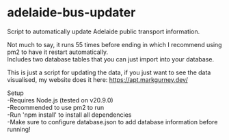 # adelaide-bus-updater
Script to automatically update Adelaide public transport information.  

Not much to say, it runs 55 times before ending in which I recommend using pm2 to have it restart automatically.  
Includes two database tables that you can just import into your database.  

This is just a script for updating the data, if you just want to see the data visualised, my website does it here: https://apt.markgurney.dev/

Setup  
-Requires Node.js (tested on v20.9.0)  
-Recommended to use pm2 to run  
-Run 'npm install' to install all dependencies  
-Make sure to configure database.json to add database information before running!
